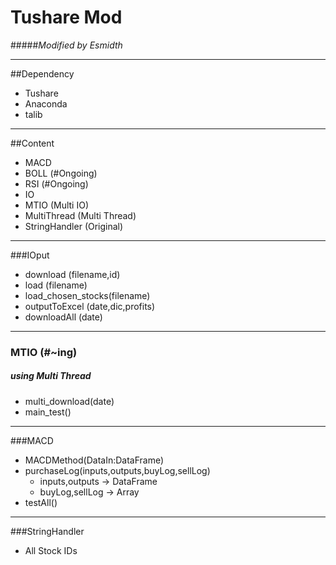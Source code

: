 # Tushare Mod
#####_Modified by Esmidth_



---
##Dependency
 - Tushare
 - Anaconda
 - talib

---
##Content

 - MACD
 - BOLL (#Ongoing)
 - RSI  (#Ongoing)
 - IO
 - MTIO (Multi IO)
 - MultiThread (Multi Thread)
 - StringHandler (Original)

----------

###IOput

 - download (filename,id)
 - load (filename)
 - load_chosen_stocks(filename)
 - outputToExcel (date,dic,profits)
 - downloadAll (date)



----------
### MTIO (#~ing)
##### _using Multi Thread_

 - multi_download(date)
 - main_test()


----------
###MACD

 - MACDMethod(DataIn:DataFrame)
 - purchaseLog(inputs,outputs,buyLog,sellLog)
    - inputs,outputs -> DataFrame
    - buyLog,sellLog -> Array
 - testAll()


----------
###StringHandler

 - All Stock IDs

